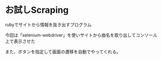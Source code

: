 # お試しScraping
rubyでサイトから情報を抜き出すプログラム

今回は「selenium-webdriver」を使いサイトから曲名を取り出してコンソール上で表示させた

また、ボタンを指定して画面の遷移を自動でやってくれる。
